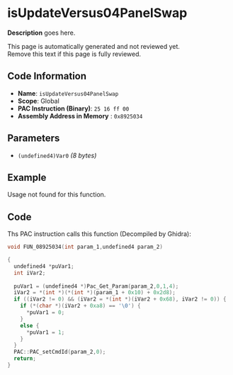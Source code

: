# isUpdateVersus04PanelSwap

**Description** goes here.

This page is automatically generated and not reviewed yet.<br>Remove this text if this page is fully reviewed.

## Code Information

- **Name**: `isUpdateVersus04PanelSwap`
- **Scope**: Global
- **PAC Instruction (Binary)**: `25 16 ff 00`
- **Assembly Address in Memory** : `0x8925034`

## Parameters

- `(undefined4)Var0` *(8 bytes)*

## Example

Usage not found for this function.

## Code

Ths PAC instruction calls this function (Decompiled by Ghidra):

```c
void FUN_08925034(int param_1,undefined4 param_2)

{
  undefined4 *puVar1;
  int iVar2;
  
  puVar1 = (undefined4 *)Pac_Get_Param(param_2,0,1,4);
  iVar2 = *(int *)(*(int *)(param_1 + 0x10) + 0x2d8);
  if ((iVar2 != 0) && (iVar2 = *(int *)(iVar2 + 0x68), iVar2 != 0)) {
    if (*(char *)(iVar2 + 0xa8) == '\0') {
      *puVar1 = 0;
    }
    else {
      *puVar1 = 1;
    }
  }
  PAC::PAC_setCmdId(param_2,0);
  return;
}
```

